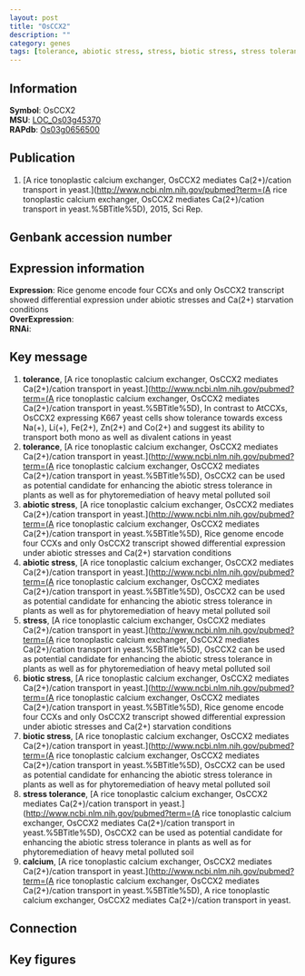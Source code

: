 ```yaml
---
layout: post
title: "OsCCX2"
description: ""
category: genes
tags: [tolerance, abiotic stress, stress, biotic stress, stress tolerance, calcium, Gene]
---
```


## Information
__Symbol__: OsCCX2  
__MSU__: [LOC_Os03g45370](http://rice.plantbiology.msu.edu/cgi-bin/ORF_infopage.cgi?orf=LOC_Os03g45370)  
__RAPdb__: [Os03g0656500](http://rapdb.dna.affrc.go.jp/viewer/gbrowse_details/irgsp1?name=Os03g0656500)  

## Publication
1. [A rice tonoplastic calcium exchanger, OsCCX2 mediates Ca(2+)/cation transport in yeast.](http://www.ncbi.nlm.nih.gov/pubmed?term=(A rice tonoplastic calcium exchanger, OsCCX2 mediates Ca(2+)/cation transport in yeast.%5BTitle%5D), 2015, Sci Rep.

## Genbank accession number

## Expression information
__Expression__: Rice genome encode four CCXs and only OsCCX2 transcript showed differential expression under abiotic stresses and Ca(2+) starvation conditions  
__OverExpression__:  
__RNAi__:  

## Key message
1. __tolerance__, [A rice tonoplastic calcium exchanger, OsCCX2 mediates Ca(2+)/cation transport in yeast.](http://www.ncbi.nlm.nih.gov/pubmed?term=(A rice tonoplastic calcium exchanger, OsCCX2 mediates Ca(2+)/cation transport in yeast.%5BTitle%5D),  In contrast to AtCCXs, OsCCX2 expressing K667 yeast cells show tolerance towards excess Na(+), Li(+), Fe(2+), Zn(2+) and Co(2+) and suggest its ability to transport both mono as well as divalent cations in yeast
2. __tolerance__, [A rice tonoplastic calcium exchanger, OsCCX2 mediates Ca(2+)/cation transport in yeast.](http://www.ncbi.nlm.nih.gov/pubmed?term=(A rice tonoplastic calcium exchanger, OsCCX2 mediates Ca(2+)/cation transport in yeast.%5BTitle%5D),  OsCCX2 can be used as potential candidate for enhancing the abiotic stress tolerance in plants as well as for phytoremediation of heavy metal polluted soil
3. __abiotic stress__, [A rice tonoplastic calcium exchanger, OsCCX2 mediates Ca(2+)/cation transport in yeast.](http://www.ncbi.nlm.nih.gov/pubmed?term=(A rice tonoplastic calcium exchanger, OsCCX2 mediates Ca(2+)/cation transport in yeast.%5BTitle%5D),  Rice genome encode four CCXs and only OsCCX2 transcript showed differential expression under abiotic stresses and Ca(2+) starvation conditions
4. __abiotic stress__, [A rice tonoplastic calcium exchanger, OsCCX2 mediates Ca(2+)/cation transport in yeast.](http://www.ncbi.nlm.nih.gov/pubmed?term=(A rice tonoplastic calcium exchanger, OsCCX2 mediates Ca(2+)/cation transport in yeast.%5BTitle%5D),  OsCCX2 can be used as potential candidate for enhancing the abiotic stress tolerance in plants as well as for phytoremediation of heavy metal polluted soil
5. __stress__, [A rice tonoplastic calcium exchanger, OsCCX2 mediates Ca(2+)/cation transport in yeast.](http://www.ncbi.nlm.nih.gov/pubmed?term=(A rice tonoplastic calcium exchanger, OsCCX2 mediates Ca(2+)/cation transport in yeast.%5BTitle%5D),  OsCCX2 can be used as potential candidate for enhancing the abiotic stress tolerance in plants as well as for phytoremediation of heavy metal polluted soil
6. __biotic stress__, [A rice tonoplastic calcium exchanger, OsCCX2 mediates Ca(2+)/cation transport in yeast.](http://www.ncbi.nlm.nih.gov/pubmed?term=(A rice tonoplastic calcium exchanger, OsCCX2 mediates Ca(2+)/cation transport in yeast.%5BTitle%5D),  Rice genome encode four CCXs and only OsCCX2 transcript showed differential expression under abiotic stresses and Ca(2+) starvation conditions
7. __biotic stress__, [A rice tonoplastic calcium exchanger, OsCCX2 mediates Ca(2+)/cation transport in yeast.](http://www.ncbi.nlm.nih.gov/pubmed?term=(A rice tonoplastic calcium exchanger, OsCCX2 mediates Ca(2+)/cation transport in yeast.%5BTitle%5D),  OsCCX2 can be used as potential candidate for enhancing the abiotic stress tolerance in plants as well as for phytoremediation of heavy metal polluted soil
8. __stress tolerance__, [A rice tonoplastic calcium exchanger, OsCCX2 mediates Ca(2+)/cation transport in yeast.](http://www.ncbi.nlm.nih.gov/pubmed?term=(A rice tonoplastic calcium exchanger, OsCCX2 mediates Ca(2+)/cation transport in yeast.%5BTitle%5D),  OsCCX2 can be used as potential candidate for enhancing the abiotic stress tolerance in plants as well as for phytoremediation of heavy metal polluted soil
9. __calcium__, [A rice tonoplastic calcium exchanger, OsCCX2 mediates Ca(2+)/cation transport in yeast.](http://www.ncbi.nlm.nih.gov/pubmed?term=(A rice tonoplastic calcium exchanger, OsCCX2 mediates Ca(2+)/cation transport in yeast.%5BTitle%5D), A rice tonoplastic calcium exchanger, OsCCX2 mediates Ca(2+)/cation transport in yeast.

## Connection

## Key figures


